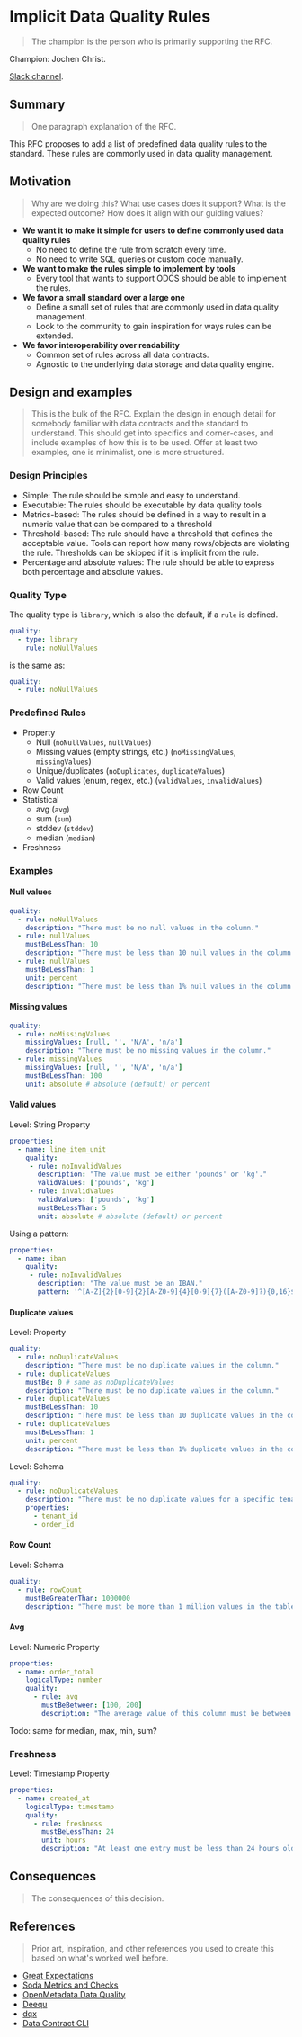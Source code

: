 # Implicit Data Quality Rules

> The champion is the person who is primarily supporting the RFC.

Champion: Jochen Christ.

[Slack channel](https://data-mesh-learning.slack.com/archives/C08C9G9PDA7).

## Summary

> One paragraph explanation of the RFC.

This RFC proposes to add a list of predefined data quality rules to the standard. These rules are commonly used in data quality 
management.

## Motivation

> Why are we doing this? What use cases does it support? What is the expected outcome?
> How does it align with our guiding values?

- **We want it to make it simple for users to define commonly used data quality rules**
  - No need to define the rule from scratch every time.
  - No need to write SQL queries or custom code manually.
- **We want to make the rules simple to implement by tools**
  - Every tool that wants to support ODCS should be able to implement the rules.
- **We favor a small standard over a large one**
  - Define a small set of rules that are commonly used in data quality management.
  - Look to the community to gain inspiration for ways rules can be extended.
- **We favor interoperability over readability**
  - Common set of rules across all data contracts.
  - Agnostic to the underlying data storage and data quality engine.

## Design and examples

> This is the bulk of the RFC.
> Explain the design in enough detail for somebody familiar with data contracts and the standard to understand. This should get into specifics and corner-cases, and include examples of how this is to be used.
> Offer at least two examples, one is minimalist, one is more structured.

### Design Principles

- Simple: The rule should be simple and easy to understand.
- Executable: The rules should be executable by data quality tools
- Metrics-based: The rules should be defined in a way to result in a numeric value that can be compared to a threshold
- Threshold-based: The rule should have a threshold that defines the acceptable value. Tools can report how many rows/objects are violating the rule. Thresholds can be skipped if it is implicit from the rule.
- Percentage and absolute values: The rule should be able to express both percentage and absolute values.


### Quality Type

The quality type is `library`, which is also the default, if a `rule` is defined.

```yaml
quality:
  - type: library
    rule: noNullValues
```

is the same as:

```yaml
quality:
  - rule: noNullValues
```

### Predefined Rules

- Property
  - Null (`noNullValues`, `nullValues`)
  - Missing values (empty strings, etc.) (`noMissingValues`, `missingValues`)
  - Unique/duplicates (`noDuplicates`, `duplicateValues`)
  - Valid values (enum, regex, etc.) (`validValues`, `invalidValues`)
- Row Count
- Statistical
  - avg (`avg`)
  - sum (`sum`)
  - stddev (`stddev`)
  - median (`median`)
- Freshness


### Examples

#### Null values

```yaml
quality:
  - rule: noNullValues
    description: "There must be no null values in the column."
  - rule: nullValues
    mustBeLessThan: 10
    description: "There must be less than 10 null values in the column."
  - rule: nullValues
    mustBeLessThan: 1
    unit: percent
    description: "There must be less than 1% null values in the column."
```

#### Missing values

```yaml
quality:
  - rule: noMissingValues
    missingValues: [null, '', 'N/A', 'n/a']
    description: "There must be no missing values in the column."
  - rule: missingValues
    missingValues: [null, '', 'N/A', 'n/a']
    mustBeLessThan: 100
    unit: absolute # absolute (default) or percent
```


#### Valid values

Level: String Property

```yaml
properties:
  - name: line_item_unit
    quality:
     - rule: noInvalidValues
       description: "The value must be either 'pounds' or 'kg'."
       validValues: ['pounds', 'kg']
     - rule: invalidValues
       validValues: ['pounds', 'kg']
       mustBeLessThan: 5
       unit: absolute # absolute (default) or percent
```

Using a pattern:

```yaml
properties:
  - name: iban
    quality:
     - rule: noInvalidValues
       description: "The value must be an IBAN."
       pattern: '^[A-Z]{2}[0-9]{2}[A-Z0-9]{4}[0-9]{7}([A-Z0-9]?){0,16}$'
```



#### Duplicate values

Level: Property

```yaml
quality:
  - rule: noDuplicateValues
    description: "There must be no duplicate values in the column."
  - rule: duplicateValues 
    mustBe: 0 # same as noDuplicateValues
    description: "There must be no duplicate values in the column."
  - rule: duplicateValues
    mustBeLessThan: 10
    description: "There must be less than 10 duplicate values in the column."
  - rule: duplicateValues
    mustBeLessThan: 1
    unit: percent
    description: "There must be less than 1% duplicate values in the column."
```


Level: Schema

```yaml
quality:
  - rule: noDuplicateValues
    description: "There must be no duplicate values for a specific tenant."
    properties:
      - tenant_id
      - order_id
```


#### Row Count

Level: Schema

```yaml
quality:
  - rule: rowCount
    mustBeGreaterThan: 1000000
    description: "There must be more than 1 million values in the table."
```

#### Avg

Level: Numeric Property

```yaml
properties:
  - name: order_total
    logicalType: number
    quality:
      - rule: avg
        mustBeBetween: [100, 200]
        description: "The average value of this column must be between 100 and 200."
```

Todo: same for median, max, min, sum?

### Freshness

Level: Timestamp Property

```yaml
properties:
  - name: created_at
    logicalType: timestamp
    quality:
      - rule: freshness
        mustBeLessThan: 24
        unit: hours
        description: "At least one entry must be less than 24 hours old."
```

## Consequences

> The consequences of this decision.

## References

> Prior art, inspiration, and other references you used to create this based on what's worked well before.

- [Great Expectations](https://greatexpectations.io/expectations/)
- [Soda Metrics and Checks](https://docs.soda.io/soda-cl/metrics-and-checks.html#list-of-sodacl-metrics-and-checks)
- [OpenMetadata Data Quality](https://docs.open-metadata.org/latest/how-to-guides/data-quality-observability/quality/tests-yaml)
- [Deequ](https://github.com/awslabs/deequ)
- [dqx](https://databrickslabs.github.io/dqx/docs/reference/quality_rules/)
- [Data Contract CLI](https://github.com/datacontract/datacontract-specification/blob/main/datacontract.schema.json#L1797)

